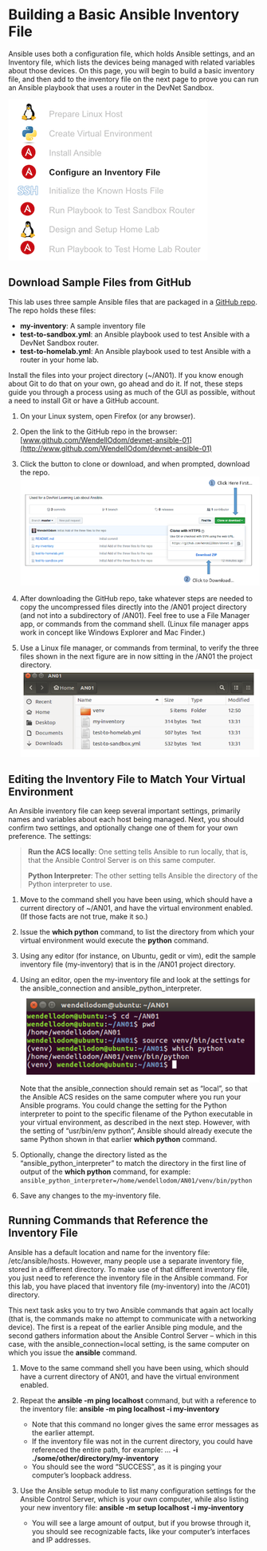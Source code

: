 # Building a Basic Ansible Inventory File

Ansible uses both a configuration file, which holds Ansible settings, and an Inventory file, which lists the devices being managed with related variables about those devices. On this page, you will begin to build a basic inventory file, and then add to the inventory file on the next page to prove you can run an Ansible playbook that uses a router in the DevNet Sandbox.

![alt text](./assets/images/desktop-5-18.png)

## Download Sample Files from GitHub

This lab uses three sample Ansible files that are packaged in a [GitHub repo](http://www.github.com/WendellOdom/devnet-ansible-01). The repo holds these files:

-   **my-inventory**: A sample inventory file
-   **test-to-sandbox.yml**: an Ansible playbook used to test Ansible with a DevNet Sandbox router.
-   **test-to-homelab.yml**: An Ansible playbook used to test Ansible with a router in your home lab.

Install the files into your project directory (~/AN01). If you know enough about Git to do that on your own, go ahead and do it. If not, these steps guide you through a process using as much of the GUI as possible, without a need to install Git or have a GitHub account.

1.  On your Linux system, open Firefox (or any browser).
2.  Open the link to the GitHub repo in the browser: [www.github.com/WendellOdom/devnet-ansible-01](http://www.github.com/WendellOdom/devnet-ansible-01)
3.  Click the button to clone or download, and when prompted, download the repo.
![alt text](./assets/images/desktop-5-19.png)

4.  After downloading the GitHub repo, take whatever steps are needed to copy the uncompressed files directly into the /AN01 project directory (and not into a subdirectory of /AN01). Feel free to use a File Manager app, or commands from the command shell. (Linux file manager apps work in concept like Windows Explorer and Mac Finder.)
5.  Use a Linux file manager, or commands from terminal, to verify the three files shown in the next figure are in now sitting in the /AN01 the project directory.
![alt text](./assets/images/desktop-5-20.png)

## Editing the Inventory File to Match Your Virtual Environment

An Ansible inventory file can keep several important settings, primarily names and variables about each host being managed. Next, you should confirm two settings, and optionally change one of them for your own preference. The settings:

> **Run the ACS locally**: One setting tells Ansible to run locally, that is, that the Ansible Control Server is on this same computer.
>
> **Python Interpreter**: The other setting tells Ansible the directory of the Python interpreter to use.

1.  Move to the command shell you have been using, which should have a current directory of ~/AN01, and have the virtual environment enabled. (If those facts are not true, make it so.)
2.  Issue the **which python** command, to list the directory from which your virtual environment would execute the **python** command.
3.  Using any editor (for instance, on Ubuntu, gedit or vim), edit the sample inventory file (my-inventory) that is in the /AN01 project directory.
4.  Using an editor, open the my-inventory file and look at the settings for the ansible_connection and ansible_python_interpreter.
![alt text](./assets/images/desktop-5-14.png)
   Note that the ansible_connection should remain set as “local”, so that the Ansible ACS resides on the same computer where you run your Ansible programs. You could change the setting for the Python interpreter to point to the specific filename of the Python executable in your virtual environment, as described in the next step. However, with the setting of “usr/bin/env python”, Ansible should already execute the same Python shown in that earlier **which python** command.

1.  Optionally, change the directory listed as the “ansible_python_interpreter” to match the directory in the first line of output of the **which python** command, for example:
``ansible_python_interpreter=/home/wendellodom/AN01/venv/bin/python
``

1.  Save any changes to the my-inventory file.

## Running Commands that Reference the Inventory File

Ansible has a default location and name for the inventory file: /etc/ansible/hosts. However, many people use a separate inventory file, stored in a different directory. To make use of that different inventory file, you just need to reference the inventory file in the Ansible command. For this lab, you have placed that inventory file (my-inventory) into the /AC01) directory.

This next task asks you to try two Ansible commands that again act locally (that is, the commands make no attempt to communicate with a networking device). The first is a repeat of the earlier Ansible ping module, and the second gathers information about the Ansible Control Server – which in this case, with the ansible_connection=local setting, is the same computer on which you issue the **ansible** command.

1.  Move to the same command shell you have been using, which should have a current directory of AN01, and have the virtual environment enabled.

2.  Repeat the **ansible -m ping localhost** command, but with a reference to the inventory file: **ansible -m ping localhost -i my-inventory**

    -   Note that this command no longer gives the same error messages as the earlier attempt.
    -   If the inventory file was not in the current directory, you could have referenced the entire path, for example: … **-i ./some/other/directory/my-inventory**
    -   You should see the word “SUCCESS”, as it is pinging your computer’s loopback address.

3.  Use the Ansible setup module to list many configuration settings for the Ansible Control Server, which is your own computer, while also listing your new inventory file: **ansible -m setup localhost -i my-inventory**

    -   You will see a large amount of output, but if you browse through it, you should see recognizable facts, like your computer’s interfaces and IP addresses.
